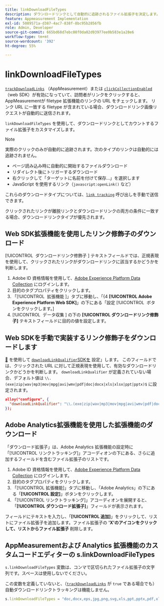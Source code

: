 ```yaml
---
title: linkDownloadFileTypes
description: ダウンロードリンクとして自動的に追跡されるファイル拡張子を決定します。
feature: Appmeasurement Implementation
exl-id: 5089571a-d387-4ac7-838f-8bc95b2856fb
role: Admin, Developer
source-git-commit: 665bd68d7ebc08f0da02d93977ee0b583e1a28e6
workflow-type: tm+mt
source-wordcount: '392'
ht-degree: 55%

---
```


# linkDownloadFileTypes

[`trackDownloadLinks`](trackdownloadlinks.md) （AppMeasurement）または [`clickCollectionEnabled`](trackdownloadlinks.md) （web SDK）が有効になっていて、訪問者がリンクをクリックすると、AppMeasurementが filetype 拡張機能のリンクの URL をチェックします。 リンク URL に一致する filetype が含まれている場合、ダウンロードリンク画像リクエストが自動的に送信されます。

`linkDownloadFileTypes` を使用して、ダウンロードリンクとしてカウントするファイル拡張子をカスタマイズします。

>[!NOTE]
>
> 実際のクリックのみが自動的に追跡されます。次のタイプのリンクは自動的には追跡されません。
>
>* ページ読み込み時に自動的に開始するファイルダウンロード
>* リダイレクト後にトリガーするダウンロード
>* 右クリックして「ターゲットに名前を付けて保存…」を選択します
>* JavaScript を使用するリンク（`javascript:openLink()` など）
>
>これらのダウンロードタイプについては、[`link tracking`](../functions/tl-method.md) 呼び出しを手動で送信できます。

クリックされたリンクが離脱リンクとダウンロードリンクの両方の条件に一致する場合、ダウンロードリンクタイプが優先されます。

## Web SDK拡張機能を使用したリンク修飾子のダウンロード

[!UICONTROL &#x200B; ダウンロードリンク修飾子 &#x200B;] テキストフィールドでは、正規表現を使用して、クリックされたリンクがダウンロードリンクに該当するかどうかを判断します。

1. Adobe ID 資格情報を使用して、[Adobe Experience Platform Data Collection](https://experience.adobe.com/data-collection) にログインします。
1. 目的のタグプロパティをクリックします。
1. 「[!UICONTROL &#x200B; 拡張機能 &#x200B;]」タブに移動し、「&lbrace;4 **[!UICONTROL Adobe Experience Platform Web SDK]**」の下にある「設定 [!UICONTROL &#x200B; ボタンをクリックします。]
1. [!UICONTROL &#x200B; データ収集 &#x200B;] の下の **[!UICONTROL ダウンロードリンク修飾子]** テキストフィールドに目的の値を設定します。

## Web SDKを手動で実装するリンク修飾子をダウンロードします

[&#128279;](https://experienceleague.adobe.com/docs/experience-platform/edge/fundamentals/configuring-the-sdk.html?lang=ja) を使用して [`downloadLinkQualifier`SDKを &#x200B;](https://experienceleague.adobe.com/docs/experience-platform/edge/data-collection/track-links.html?lang=ja#automaticLinkTracking) 設定」します。 このフィールドでは、クリックされた URL に対して正規表現を使用して、有効なダウンロードリンクかどうかを判断します。 `downloadLinkQualifier` が定義されていない場合、デフォルト値は `\\.(exe|zip|wav|mp3|mov|mpg|avi|wmv|pdf|doc|docx|xls|xlsx|ppt|pptx)$` に設定されます。

```json
alloy("configure", {
  "downloadLinkQualifier": "\\.(exe|zip|wav|mp3|mov|mpg|avi|wmv|pdf|doc|docx|xls|xlsx|ppt|pptx)$"
});
```

## Adobe Analytics拡張機能を使用した拡張機能のダウンロード

「ダウンロード拡張子」は、Adobe Analytics 拡張機能の設定時に「[!UICONTROL リンクトラッキング]」アコーディオンの下にある、さらに追加するフィールドを含むファイル拡張子のリストです。

1. Adobe ID 資格情報を使用して、[Adobe Experience Platform Data Collection](https://experience.adobe.com/data-collection) にログインします。
2. 目的のタグプロパティをクリックします。
3. 「[!UICONTROL 拡張機能]」タブに移動し、「Adobe Analytics」の下にある「**[!UICONTROL 設定]**」ボタンをクリックします。
4. 「[!UICONTROL リンクトラッキング]」アコーディオンを展開すると、「**[!UICONTROL ダウンロード拡張子]**」フィールドが表示されます。

フィールドにテキストを入力し、「**[!UICONTROL 追加]**」をクリックして、リストにファイル拡張子を追加します。ファイル拡張子の **&#39;X&#39;のアイコンをクリックして、リストからファイル拡張子** 削除します。

## AppMeasurementおよび Analytics 拡張機能のカスタムコードエディターの s.linkDownloadFileTypes

`s.linkDownloadFileTypes` 変数は、コンマで区切られたファイル拡張子の文字列です。スペースは使用しないでください。

この変数を定義していないと、（[`trackDownloadLinks`](trackdownloadlinks.md) が `true` である場合でも）自動ダウンロードリンクトラッキングは機能しません。

```js
s.linkDownloadFileTypes = "doc,docx,eps,jpg,png,svg,xls,ppt,pptx,pdf,xlsx,tab,csv,zip,txt,vsd,vxd,xml,js,css,rar,exe,wma,mov,avi,wmv,mp3,wav,m4v";
```

